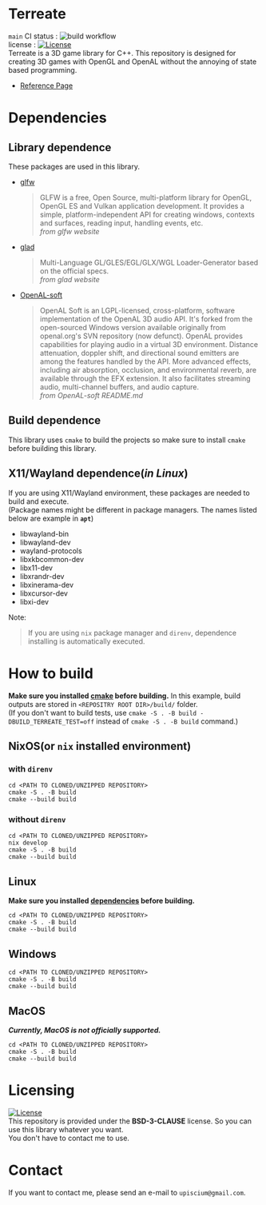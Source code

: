 # Terreate
`main` CI status : ![build workflow](https://github.com/uPiscium/Terreate/actions/workflows/cmake-multi-platform.yml/badge.svg)\
license : [![License](https://img.shields.io/badge/License-BSD_3--Clause-blue.svg)](https://opensource.org/licenses/BSD-3-Clause)\
Terreate is a 3D game library for C++. This repository is designed for creating 3D games with OpenGL and OpenAL without the annoying of state based programming.
- [Reference Page](https://upiscium.github.io/Terreate-Wiki/)

# Dependencies
## Library dependence
These packages are used in this library.
- [glfw](https://www.glfw.org/docs/latest/)
  > GLFW is a free, Open Source, multi-platform library for OpenGL, OpenGL ES and Vulkan application development. It provides a simple, platform-independent API for creating windows, contexts and surfaces, reading input, handling events, etc.\
  *from glfw website*
- [glad](https://glad.dav1d.de/)
  > Multi-Language GL/GLES/EGL/GLX/WGL Loader-Generator based on the official specs.\
  *from glad website*
- [OpenAL-soft](https://github.com/kcat/openal-soft.git)
  > OpenAL Soft is an LGPL-licensed, cross-platform, software implementation of the OpenAL 3D audio API. It's forked from the open-sourced Windows version available originally from openal.org's SVN repository (now defunct). OpenAL provides capabilities for playing audio in a virtual 3D environment. Distance attenuation, doppler shift, and directional sound emitters are among the features handled by the API. More advanced effects, including air absorption, occlusion, and environmental reverb, are available through the EFX extension. It also facilitates streaming audio, multi-channel buffers, and audio capture.\
  *from OpenAL-soft README.md*

## Build dependence
This library uses `cmake` to build the projects so make sure to install `cmake` before building this library. 

## X11/Wayland dependence(*in Linux*)
If you are using X11/Wayland environment, these packages are needed to build and execute.\
(Package names might be different in package managers. The names listed below are example in **`apt`**)
- libwayland-bin
- libwayland-dev
- wayland-protocols
- libxkbcommon-dev
- libx11-dev
- libxrandr-dev
- libxinerama-dev
- libxcursor-dev
- libxi-dev

Note:
> If you are using `nix` package manager and `direnv`, dependence installing is automatically executed.

# How to build
**Make sure you installed [cmake](https://cmake.org/) before building.**
In this example, build outputs are stored in `<REPOSITRY ROOT DIR>/build/` folder.\
(If you don't want to build tests, use `cmake -S . -B build -DBUILD_TERREATE_TEST=off` instead of `cmake -S . -B build` command.)

## NixOS(or `nix` installed environment)
### with `direnv`
```shell
cd <PATH TO CLONED/UNZIPPED REPOSITORY>
cmake -S . -B build
cmake --build build
```

### without `direnv`
```shell
cd <PATH TO CLONED/UNZIPPED REPOSITORY>
nix develop
cmake -S . -B build
cmake --build build
```

## Linux
**Make sure you installed [dependencies](#x11wayland-dependence) before building.**
```shell
cd <PATH TO CLONED/UNZIPPED REPOSITORY>
cmake -S . -B build
cmake --build build
```

## Windows
```shell
cd <PATH TO CLONED/UNZIPPED REPOSITORY>
cmake -S . -B build
cmake --build build
```

## MacOS
***Currently, MacOS is not officially supported.***
```shell
cd <PATH TO CLONED/UNZIPPED REPOSITORY>
cmake -S . -B build
cmake --build build
```

# Licensing
[![License](https://img.shields.io/badge/License-BSD_3--Clause-blue.svg)](https://opensource.org/licenses/BSD-3-Clause)\
This repository is provided under the **BSD-3-CLAUSE** license. So you can use this library whatever you want.\
You don't have to contact me to use.

# Contact
If you want to contact me, please send an e-mail to `upiscium@gmail.com`.
